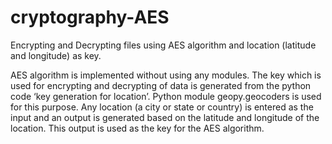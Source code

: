 # cryptography-AES

Encrypting and Decrypting files using AES algorithm and location (latitude and longitude) as key.

AES algorithm is implemented without using any modules.
The key which is used for encrypting and decrypting of data is generated from the python code ‘key generation for location’. Python module geopy.geocoders is used for this purpose.
Any location (a city or state or country) is entered as the input and an output is generated based on the latitude and longitude of the location. This output is used as the key for the AES algorithm.
